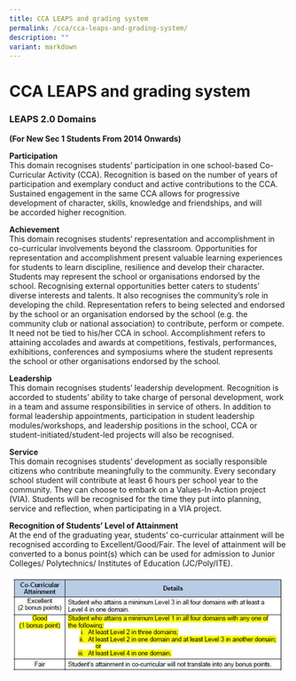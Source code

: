 ```yaml
---
title: CCA LEAPS and grading system
permalink: /cca/cca-leaps-and-grading-system/
description: ""
variant: markdown
---
```

CCA LEAPS and grading system
============================

### LEAPS 2.0 Domains


<b>(For New Sec 1 Students From 2014 Onwards)</b>

<b>Participation</b> <br>
This domain recognises students’ participation in one school-based Co-Curricular Activity&nbsp;(CCA). Recognition is based on the number of years of participation and exemplary conduct&nbsp;and active contributions to the CCA. Sustained engagement in the same CCA allows for&nbsp;progressive development of character, skills, knowledge and friendships, and will be&nbsp;accorded higher recognition.

<b>Achievement</b> <br>
This domain recognises students’ representation and accomplishment in co-curricular&nbsp;involvements beyond the classroom. Opportunities for representation and accomplishment&nbsp;present valuable learning experiences for students to learn discipline, resilience and&nbsp;develop their character. Students may represent the school or organisations endorsed by&nbsp;the school. Recognising external opportunities better caters to students’ diverse interests&nbsp;and talents. It also recognises the community’s role in developing the child.&nbsp;Representation refers to being selected and endorsed by the school or an organisation&nbsp;endorsed by the school (e.g. the community club or national association) to contribute,&nbsp;perform or compete. It need not be tied to his/her CCA in school.&nbsp;Accomplishment refers to attaining accolades and awards at competitions, festivals,&nbsp;performances, exhibitions, conferences and symposiums where the student represents the&nbsp;school or other organisations endorsed by the school.
  
<b>Leadership</b> <br>
This domain recognises students’ leadership development. Recognition is accorded to&nbsp;students’ ability to take charge of personal development, work in a team and assume&nbsp;responsibilities in service of others. In addition to formal leadership appointments,&nbsp;participation in student leadership modules/workshops, and leadership positions in the school, CCA or student-initiated/student-led&nbsp;projects will also be recognised.

  

<b>Service</b> <br> 
This domain recognises students’ development as socially responsible citizens who&nbsp;contribute meaningfully to the community. Every secondary school student will contribute at&nbsp;least 6 hours per school year to the community. They can choose to embark on a Values-In-Action project (VIA). Students will be recognised for the time they put into planning, service&nbsp;and reflection, when participating in a VIA project.

  

<b>Recognition of Students’ Level of Attainment</b> <br> 
At the end of the graduating year, students’ co-curricular attainment will be recognised&nbsp;according to Excellent/Good/Fair. The level of attainment will be converted to a bonus&nbsp;point(s) which can be used for admission to Junior Colleges/ Polytechnics/ Institutes of&nbsp;Education (JC/Poly/ITE).

![LEAPS](/images/LEAPS%202.jpg)